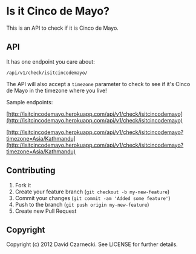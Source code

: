 # Is it Cinco de Mayo?

This is an API to check if it is Cinco de Mayo.

## API

It has one endpoint you care about:

```
/api/v1/check/isitcincodemayo/
```

The API will also accept a `timezone` parameter to check to see if it's Cinco de Mayo in the timezone where you live!

Sample endpoints:

[http://isitcincodemayo.herokuapp.com/api/v1/check/isitcincodemayo](http://isitcincodemayo.herokuapp.com/api/v1/check/isitcincodemayo)

[http://isitcincodemayo.herokuapp.com/api/v1/check/isitcincodemayo?timezone=Asia/Kathmandu](http://isitcincodemayo.herokuapp.com/api/v1/check/isitcincodemayo?timezone=Asia/Kathmandu)

## Contributing

1. Fork it
2. Create your feature branch (`git checkout -b my-new-feature`)
3. Commit your changes (`git commit -am 'Added some feature'`)
4. Push to the branch (`git push origin my-new-feature`)
5. Create new Pull Request

## Copyright

Copyright (c) 2012 David Czarnecki. See LICENSE for further details.